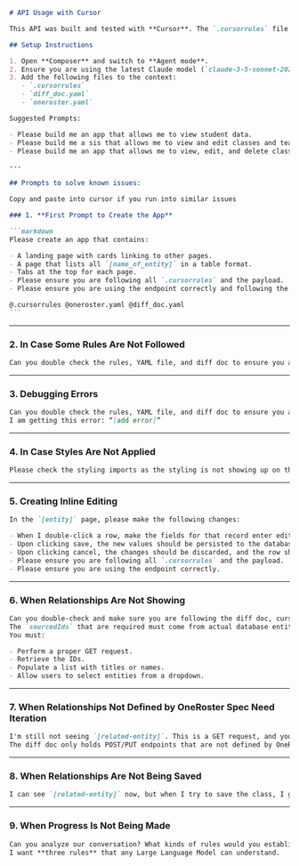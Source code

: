 ````markdown
# API Usage with Cursor

This API was built and tested with **Cursor**. The `.cursorrules` file provided should be used when prompting Cursor. Below are the steps and examples to ensure successful API usage:

## Setup Instructions

1. Open **Composer** and switch to **Agent mode**.
2. Ensure you are using the latest Claude model (`claude-3-5-sonnet-20241022` was used during testing).
3. Add the following files to the context:
   - `.cursorrules`
   - `diff_doc.yaml`
   - `oneroster.yaml`

Suggested Prompts:

- Please build me an app that allows me to view student data.
- Please build me a sis that allows me to view and edit classes and teachers.
- Please build me an app that allows me to view, edit, and delete classes and teachers.

---

## Prompts to solve known issues:

Copy and paste into cursor if you run into similar issues

### 1. **First Prompt to Create the App**

```markdown
Please create an app that contains:

- A landing page with cards linking to other pages.
- A page that lists all `[name_of_entity]` in a table format.
- Tabs at the top for each page.
- Please ensure you are following all `.cursorrules` and the payload.
- Please ensure you are using the endpoint correctly and following the payload.

@.cursorrules @oneroster.yaml @diff_doc.yaml
```
````

---

### 2. **In Case Some Rules Are Not Followed**

```markdown
Can you double check the rules, YAML file, and diff doc to ensure you are following everything to spec?
```

---

### 3. **Debugging Errors**

```markdown
Can you double check the rules, YAML file, and diff doc to ensure you are following everything according to spec?
I am getting this error: “[add error]”
```

---

### 4. **In Case Styles Are Not Applied**

```markdown
Please check the styling imports as the styling is not showing up on the page.
```

---

### 5. **Creating Inline Editing**

```markdown
In the `[entity]` page, please make the following changes:

- When I double-click a row, make the fields for that record enter edit mode, showing a save button and a cancel button.
- Upon clicking save, the new values should be persisted to the database, and the row should return to view mode.
- Upon clicking cancel, the changes should be discarded, and the row should return to view mode.
- Please ensure you are following all `.cursorrules` and the payload.
- Please ensure you are using the endpoint correctly.
```

---

### 6. **When Relationships Are Not Showing**

```markdown
Can you double-check and make sure you are following the diff doc, cursor rules, and YAML file?
The `sourcedIds` that are required must come from actual database entities. Can you add the ability to select those entities anytime a `sourcedId` is required?
You must:

- Perform a proper GET request.
- Retrieve the IDs.
- Populate a list with titles or names.
- Allow users to select entities from a dropdown.
```

---

### 7. **When Relationships Not Defined by OneRoster Spec Need Iteration**

```markdown
I'm still not seeing `[related-entity]`. This is a GET request, and you should be referring to the YAML file, not the diff doc.
The diff doc only holds POST/PUT endpoints that are not defined by OneRoster.
```

---

### 8. **When Relationships Are Not Being Saved**

```markdown
I can see `[related-entity]` now, but when I try to save the class, I get this error: “[add error]”.
```

---

### 9. **When Progress Is Not Being Made**

```markdown
Can you analyze our conversation? What kinds of rules would you establish to avoid running into similar errors again?
I want **three rules** that any Large Language Model can understand.
```
